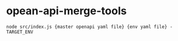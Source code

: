 # opean-api-merge-tools

```
node src/index.js {master openapi yaml file} {env yaml file} -TARGET_ENV
```
